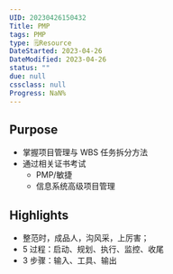 ```yaml
---
UID: 20230426150432
Title: PMP
tags: PMP
type: 🗒️Resource
DateStarted: 2023-04-26
DateModified: 2023-04-26
status: ""
due: null
cssclass: null
Progress: NaN%
---
```


## Purpose

- 掌握项目管理与 WBS 任务拆分方法
- 通过相关证书考试
  - PMP/敏捷
  - 信息系统高级项目管理

## Highlights

- 整范时，成品人，沟风采，上厉害；
- 5 过程：启动、规划、执行、监控、收尾
- 3 步骤：输入、工具、输出
